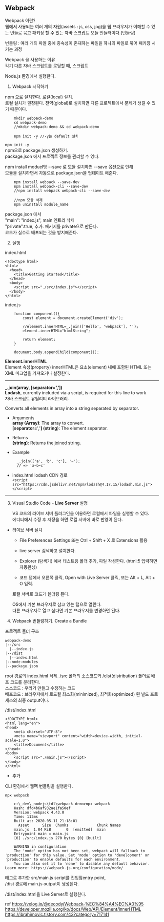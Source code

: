 ## Webpack

Webpack 이란?<br>
웹에서 사용되는 여러 개의 자원(assets : js, css, jpg)을 웹 브라우저가 이해할 수 있는 번들로 묶고
패키징 할 수 있는 자바 스크립트 모듈 번들러이다.(번들링)

번들링 : 여러 개의 파일 중에 종속성이 존재하는 파일을 하나의 파일로 묶어 패키징 시키는 과정

Webpack 을 사용하는 이유<br>
각기 다른 자바 스크립트를 로딩할 때, 스크립트 

Node.js 환경에서 실행한다.

1. Webpack 시작하기

npm 으로 설치한다. 로컬(local) 설치.<br>
로컬 설치가 권장된다. 전역(global)로 설치하면 다른 프로젝트에서 문제가 생길 수 있기 때문이다.

        mkdir webpack-demo
        cd webpack-demo
        //mkdir webpack-demo && cd webpack-demo

        npm init -y //-y는 default 설치
        
`npm init -y`<br>
npm으로 package.json 생성하기.<br>
package.json 에서 프로젝트 정보를 관리할 수 있다.

npm install moduel명 --save 로 모듈 설치하면 --save 옵션으로 인해<br>
모듈을 설치하면서 자동으로 package.json을 업데이트 해준다.

        npm install webpack --save-dev
        npm install webpack-cli --save-dev
        //npm install webpack webpack-cli --save-dev
        
        //npm 모듈 삭제
        npm uninstall module_name

package.json 에서<br>
"main": "index.js", main 엔트리 삭제<br>
"private":true, 추가. 패키지를 private으로 만든다.<br>
코드가 실수로 배포되는 것을 방지해준다.

  
2. 실행

index.html

    <!doctype html>
    <html>
      <head>
        <title>Getting Started</title>
      </head>
      <body>
        <script src="./src/index.js"></script>
      </body>
    </html>

index.js

        function component(){
            const element = document.createElement('div');

            //element.innerHTML=_.join(['Hello', 'webpack'], '');
            element.innerHTML="htmlString";

            return element;
        }

        document.body.appendChild(component());

**Element.innerHTML**<br>
Element 속성(property) innerHTML은 요소(element) 내에 포함된 HTML 또는 XML 마크업을 가져오거나 설정한다.

---

**_.join(array, [separator=','])**<br>
__Lodash__, currently included via a script, is required for this line to work<br>
자바 스크립트 유틸리티 라이브러리.

Converts all elements in array into a string separated by separator.

- Arguments<br>
    __array (Array)__: The array to convert.<br>
    **[separator=','] (string)**: The element separator.

- Returns<br>
    __(string)__: Returns the joined string.

- Example

        _.join(['a', 'b', 'c'], '~');
        // => 'a~b~c'

- index.html lodash CDN 경로<br>
  `<script src="https://cdn.jsdelivr.net/npm/lodash@4.17.15/lodash.min.js"></script>`

---

3. Visual Studio Code - __Live Server__ 설정

    VS 코드의 라이브 서버 플러그인을 이용하면 로컬에서 파일을 실행할 수 있다.<br>
    에디터에서 수정 후 저장을 하면 로컬 서버에 바로 반영이 된다.

- 라이브 서버 설치<br>
    - File Preferences Settings 또는 Ctrl + Shift + X 로 Extensions 활용

    - live server 검색하고 설치한다.

    - Explorer (탐색기) 에서 테스트용 폴더 추가, 파일 작성한다. (html:5 입력하면 자동완성)

    - 코드 탭에서 오른쪽 클릭, Open with Live Server 클릭, 또는 Alt + L, Alt + O 입력.

    로컬 서버로 코드가 렌더링 된다.
    
    OS에서 기본 브라우저로 삼고 있는 탭으로 열린다.<br>
    다른 브라우저로 열고 싶다면 기본 브라우저를 변경하면 된다.

4. Webpack 번들링하기. Create a Bundle

프로젝트 폴더 구조

    webpack-demo
    |--/src
      |--index.js
    |--/dist
      |--index.html
    |--node-modules
    |--package.json

root 경로의 index.html 삭제. /src 폴더의 소스코드와 /dist(distribution) 폴더로 배포 코드를 분리한다.<br>
소스코드 : 우리가 만들고 수정하는 코드<br>
배포코드 : 브라우저에서 로드될 최소화(minimized), 최적화(optimized) 된 빌드 프로세스의 최종 output이다.

/dist/index.html

    <!DOCTYPE html>
    <html lang="en">
    <head>
        <meta charset="UTF-8">
        <meta name="viewport" content="width=device-width, initial-scale=1.0">
        <title>Document</title>
    </head>
    <body>
        <script src="./main.js"></script>
    </body>
    </html>

- <script src="src/index.js"></index> 삭제
+ <script src="./main.js"></script> 추가

CLI 환경에서 웹팩 번들링을 실행한다.

    npx webpack

        c:\_dev\_nodejs\tdl\webpack-demo>npx webpack
        Hash: dfd4b6af932ae1fa50ef
        Version: webpack 4.43.0
        Time: 112ms
        Built at: 2020-05-11 21:18:01
          Asset      Size  Chunks             Chunk Names
        main.js  1.04 KiB       0  [emitted]  main
        Entrypoint main = main.js
        [0] ./src/index.js 270 bytes {0} [built]

        WARNING in configuration
        The 'mode' option has not been set, webpack will fallback to 'production' for this value. Set 'mode' option to 'development' or 'production' to enable defaults for each environment.
        You can also set it to 'none' to disable any default behavior. Learn more: https://webpack.js.org/configuration/mode/

태그로 추가한 src/main.js script를 진입점entry point,<br>
/dist 경로에 main.js output이 생성된다.

/dist/index.html을 Live Server로 실행한다.

ref https://velog.io/@decody/Webpack-%EC%84%A4%EC%A0%95<br>
https://developer.mozilla.org/ko/docs/Web/API/Element/innerHTML<br>
https://ibrahimovic.tistory.com/43?category=717141
